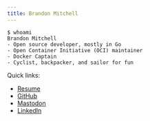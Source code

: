 ```yaml
---
title: Brandon Mitchell
---
```


```console
$ whoami
Brandon Mitchell
- Open source developer, mostly in Go
- Open Container Initiative (OCI) maintainer
- Docker Captain
- Cyclist, backpacker, and sailor for fun
```

Quick links:

- [Resume](/resume)
- [GitHub](https://github.com/sudo-bmitch/)
- [Mastodon](https://fosstodon.org/@bmitch)
- [LinkedIn](https://www.linkedin.com/in/brandonhmitchell/)
